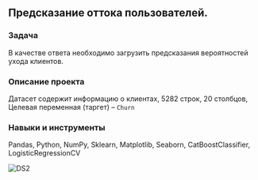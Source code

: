 ## Предсказание оттока пользователей.

### Задача
В качестве ответа необходимо загрузить предсказания вероятностей ухода клиентов.  

### Описание проекта 
Датасет содержит информацию о клиентах, 5282 строк, 20 столбцов,
Целевая переменная (таргет) – `Churn`

### Навыки и инструменты
Pandas, Python, NumPy, Sklearn, Matplotlib, Seaborn, CatBoostClassifier, LogisticRegressionCV

![DS2](https://github.com/Leshakot/ML_Data_Science/assets/119577732/0496b737-0afc-462e-b46e-9319ec8559b2)
